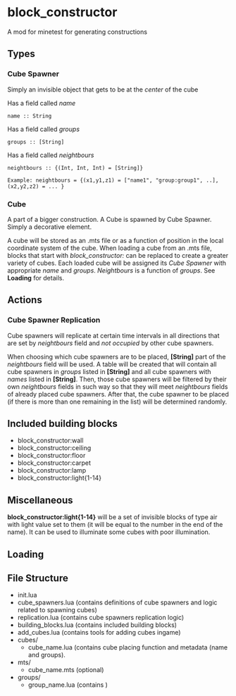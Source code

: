 # block_constructor
A mod for minetest for generating constructions

## Types
### Cube Spawner
Simply an invisible object that gets to be at the *center* of the cube

Has a field called *name*

    name :: String

Has a field called *groups*

    groups :: [String]

Has a field called *neightbours*

    neightbours :: {(Int, Int, Int) = [String]}
        
    Example: neightbours = {(x1,y1,z1) = ["name1", "group:group1", ..], (x2,y2,z2) = ... }

### Cube
A part of a bigger construction. A Cube is spawned by Cube Spawner.
Simply a decorative element.
    
A cube will be stored as an .mts file or as a function of position in the
local coordinate system of the cube. When loading a cube from an .mts file,
blocks that start with *block_constructor:* can be replaced to create a greater
variety of cubes. Each loaded cube will be assigned its *Cube Spawner* with
appropriate *name* and *groups*. *Neightbours* is a function of *groups*.
See **Loading** for details.

## Actions
### Cube Spawner Replication
Cube spawners will replicate at certain time intervals in all directions that
are set by *neightbours* field and *not occupied* by other cube spawners.

When choosing which cube spawners are to be placed, **[String]** part of the
*neightbours* field will be used. A table will be created that will contain all
cube spawners in *groups* listed in **[String]** and all cube spawners with
*names* listed in **[String]**. Then, those cube spawners will be filtered
by their own *neightbours* fields in such way so that they will meet
*neightbours* fields of already placed cube spawners. After that,
the cube spawner to be placed (if there is more than one remaining in the list)
will be determined randomly.


## Included building blocks
* block_constructor:wall
* block_constructor:ceiling
* block_constructor:floor
* block_constructor:carpet
* block_constructor:lamp
* block_constructor:light{1-14}

## Miscellaneous
**block_constructor:light{1-14}** will be a set of invisible blocks of type air
with light value set to them (it will be equal to the number in the end of the name).
It can be used to illuminate some cubes with poor illumination.

## Loading

## File Structure
* init.lua
* cube_spawners.lua (contains definitions of cube spawners and logic related to
  spawning cubes)
* replication.lua (contains cube spawners replication logic)
* building_blocks.lua (contains included building blocks)
* add_cubes.lua (contains tools for adding cubes ingame)
* cubes/
  * cube_name.lua (contains cube placing function and metadata (name and groups).
* mts/
  * cube_name.mts (optional)
* groups/
  * group_name.lua (contains )
